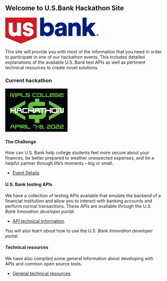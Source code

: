 ## Welcome to U.S.Bank Hackathon Site
![US Bank](./event/img/US_Bank_logo.png)

This site will provide you with most of the information that you need in order to participate in one of our hackathon events. This includes detailed explanations of the available U.S. Bank test APIs as well as pertinent technical resources to create novel solutions.

### Current hackathon
![US Bank](./event/img/MoneyHack.png)
#### The Challenge
How can U.S. Bank help college students feel more secure about your finances, be better prepared to weather unexpected expenses, and be a helpful partner through life’s moments – big or small.
- [Event Details](./event/MCTCSpring2022.md)

#### U.S. Bank testing APIs
We have a collection of testing APIs available that emulate the backend of a financial institution and allow you to interact with banking accounts and perform normal transactions. These APIs are available through the *U.S. Bank Innovation developer portal*.

- [API technical information](./APIs/overview.md).

You will also learn about how to use the *U.S. Bank Innovation developer portal*.

#### Technical resources
We have also compiled some general information about developing with APIs and common open source tools.

- [General technical resources](./resources/info.md).
